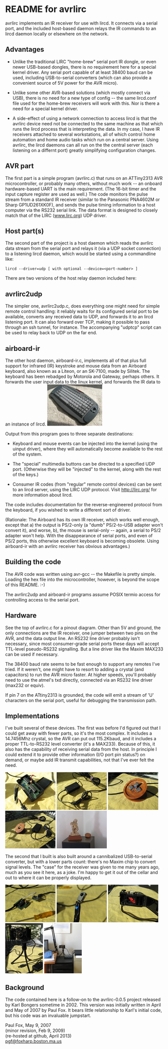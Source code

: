 
README for avrlirc
=============

avrlirc implements an IR receiver for use with lircd.  It connects
via a serial port, and the included host-based daemon relays the
IR commands to an lircd daemon locally or elsewhere on the network.

Advantages
----------
- Unlike the traditional LIRC "home-brew" serial port IR dongle, or
    even newer USB-based dongles, there is no requirement here for
    a special kernel driver.  Any serial port capable of at least
    38400 baud can be used, including USB-to-serial converters
    (which can also provide a convenient source of 5V power for the
    AVR micro).

- Unlike some other AVR-based solutions (which mostly connect via
    USB), there is no need for a new type of config -- the same
    lircd.conf file used for the home-brew receivers will work with
    this.  Nor is there a need for a special kernel driver.

- A side-effect of using a network connection to access lircd is that
    the avrlirc device need not be connected to the same machine as
    that which runs the lircd process that is interpreting the data. 
    In my case, I have IR receivers attached to several workstations,
    all of which control home automation and home audio tasks which
    run on a central server.  Using avrlirc, the lircd daemons can all
    run on the the central server (each listening on a differnt port)
    greatly simplifying configuration changes.

AVR part
--------
The first part is a simple program (avrlirc.c) that runs on an
ATTiny2313 AVR microcontroller, or probably many others, without much
work -- an onboard hardware-based UART is the main requirement.  (The
16-bit timer and the input capture register are used as well.) The
code monitors the pulse stream from a standard IR receiver (similar to
the Panasonic PNA4602M or Sharp GP1UD261XK0F), and sends the pulse
timing information to a host computer via the RS232 serial link.  The
data format is designed to closely match that of the LIRC
(www.lirc.org) UDP driver.

Host part(s)
------------
The second part of the project is a host daemon which
reads the avrlirc data stream from the serial port and relays it (via a
UDP socket connection) to a listening lircd daemon, which would
be started using a commandline like:

    lircd --driver=udp [ with optional --device=<port-number> ]

There are two versions of the host relay daemon included here:

## avrlirc2udp
The simpler one, avrlirc2udp.c, does everything one might need for
simple remote control handling:  it reliably waits for its configured
serial port to be available, converts any received data to UDP, and
forwards it to an lircd listening port.  It can also forward over TCP,
making it possible to pass through an ssh tunnel, for instance.  The
accompanying "udptcp" script can be used to relay back to UDP on the
far end.

## airboard-ir
The other host daemon, airboard-ir.c, implements all of that plus full
support for infrared (IR) keystroke and mouse data from an Airboard
keyboard, also known as a Liteon, or an SK-7100, made by Silitek.  The
keyboard has been rebadged by Motorola and Gateway, perhaps others. 
It forwards the user input data to the linux kernel, and forwards the
IR data to an instance of lircd.
<a href="pix/airboard.jpg"> <img src="pix/airboard_thmb.jpg" ></a>

Output from this program goes to three separate destinations:

 - Keyboard and mouse events can be injected into the kernel (using
   the uinput driver), where they will automatically become available
   to the rest of the system.

 - The "special" multimedia buttons can be directed to a specified UDP
   port.  (Otherwise they will be "injected" to the kernel, along with
   the rest of the keys.)

 - Consumer IR codes (from "regular" remote control devices) can be
   sent to an lircd server, using the LIRC UDP protocol.  Visit
   http://lirc.org/ for more information about lircd.

The code includes documentation for the reverse-engineered protocol
from the keyboard, if you wished to write a different sort of driver. 

(Rationale:  The Airboard has its own IR receiver, which works well
enough, except that a) the output is PS/2-only (a "dumb" PS/2-to-USB
adapter won't convert it), and worse, b), the mouse is serial-only --
again, a serial to PS/2 adapter won't help.  With the disappearance of
serial ports, and even of PS/2 ports, this otherwise excellent
keyboard is becoming obsolete.  Using airboard-ir with an avrlirc
receiver has obvious advantages.)


Building the code
-----------------
The AVR code was written using avr-gcc -- the Makefile is pretty simple.
Loading the hex file into the microcontroller, however, is beyond the
scope of this README.  :-)

The avrlirc2udp and airboard-ir programs assume POSIX termio access
for controlling access to the serial port.

Hardware
--------
See the top of avrlirc.c for a pinout diagram.  Other than 5V and
ground, the only connections are the IR receiver, one jumper between
two pins on the AVR, and the data output line.  An RS232 line driver
probably isn't necessary, since most consumer-grade serial ports these
days will accept TTL-level pseudo-RS232 signalling.  But a line driver
like the Maxim MAX233 can be used if necessary.

The 38400 baud rate seems to be fast enough to support any remotes
I've tried.  If it weren't, one might have to resort to adding a
crystal (and capacitors) to run the AVR micro faster.  At higher
speeds, you'll probably need to use the atmel's txd directly,
connected via an RS232 line driver (max232 or equiv).

If pin 7 on the ATtiny2313 is grounded, the code will emit a stream of
'U' characters on the serial port, useful for debugging the
transmission path.

Implementations
---------------
I've built several of these devices.  The first was before I'd
figured out that I could get away with fewer parts, so it's the
most complex.  It includes a 14.7456Mhz crystal, so the AVR can
put out 115.2Kbaud, and it includes a proper TTL-to-RS232 level
converter (it's a MAX233).  Because of this, it also has the capability
of receiving serial data from the host.  In principle I could
extend it to provide other information (I/O port pin status?) on
demand, or maybe add IR transmit capabilities, not that I've ever
felt the need.

<a href="pix/scaled_349.jpg"> <img src="pix/thmb_349.jpg" ></a>
<a href="pix/scaled_346.jpg"> <img src="pix/thmb_346.jpg" ></a>
<a href="pix/scaled_350.jpg"> <img src="pix/thmb_350.jpg" ></a>
<a href="pix/scaled_348.jpg"> <img src="pix/thmb_348.jpg" ></a>
<a href="pix/scaled_345.jpg"> <img src="pix/thmb_345.jpg" ></a>

The second that I built is also built around a cannibalized
USB-to-serial converter, but with a lower parts count:  there's no
Maxim chip to convert signal levels.  The "case" for the receiver was
given to me many years ago, much as you see it here, as a joke.  I'm
happy to get it out of the cellar and out to where it can be properly
displayed.

<a href="pix/scaled_351.jpg"> <img src="pix/thmb_351.jpg" ></a>
<a href="pix/scaled_355.jpg"> <img src="pix/thmb_355.jpg" ></a>
<a href="pix/scaled_356.jpg"> <img src="pix/thmb_356.jpg" ></a>
<a href="pix/scaled_359.jpg"> <img src="pix/thmb_359.jpg" ></a>
<a href="pix/scaled_357.jpg"> <img src="pix/thmb_357.jpg" ></a>

Background
----------
The code contained here is a follow-on to the avrlirc-0.0.5 project
released by Karl Bongers sometime in 2002.  This version was initially
written in April and May of 2007 by Paul Fox.  It bears little relationship
to Karl's initial code, but his code was an invaluable jumpstart.

Paul Fox, May 9, 2007  
(minor revision, Feb 9, 2009)  
(re-hosted at github, April 2013)  
pgf@foxharp.boston.ma.us

